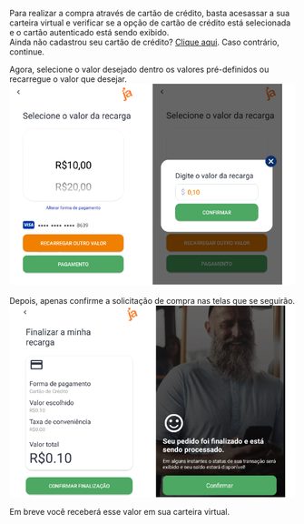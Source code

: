 Para realizar a compra através de cartão de crédito, basta acesassar a sua carteira virtual e verificar se a opção de cartão de crédito está selecionada e o cartão autenticado está sendo exibido.<br>
Ainda não cadastrou seu cartão de crédito? [Clique aqui](/ABT-%2D-app-Android/4.-Cadastrando-um-cartão-de-Crédito). Caso contrário, continue.
 



Agora, selecione o valor desejado dentro os valores pré-definidos ou recarregue o valor que desejar.<br>
![image.png](/.attachments/image-1b848b1d-6690-4672-ae21-6a8b7800f624.png)<br><br>
Depois, apenas confirme a solicitação de compra nas telas que se seguirão.<br>
![image.png](/.attachments/image-41e3206a-c335-4c3a-a736-77195667c522.png)

Em breve você receberá esse valor em sua carteira virtual.


